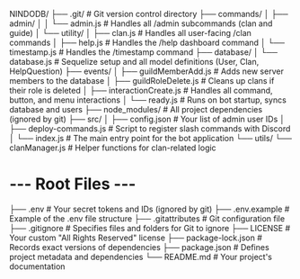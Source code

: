 ﻿NINDODB/
├── .git/                     # Git version control directory
├── commands/
│   ├── admin/
│   │   └── admin.js          # Handles all /admin subcommands (clan and guide)
│   └── utility/
│       ├── clan.js           # Handles all user-facing /clan commands
│       ├── help.js           # Handles the /help dashboard command
│       └── timestamp.js      # Handles the /timestamp command
├── database/
│   └── database.js           # Sequelize setup and all model definitions (User, Clan, HelpQuestion)
├── events/
│   ├── guildMemberAdd.js     # Adds new server members to the database
│   ├── guildRoleDelete.js    # Cleans up clans if their role is deleted
│   ├── interactionCreate.js  # Handles all command, button, and menu interactions
│   └── ready.js              # Runs on bot startup, syncs database and users
├── node_modules/             # All project dependencies (ignored by git)
├── src/
│   ├── config.json           # Your list of admin user IDs
│   ├── deploy-commands.js    # Script to register slash commands with Discord
│   └── index.js              # The main entry point for the bot application
└── utils/
    └── clanManager.js        # Helper functions for clan-related logic

# --- Root Files ---
├── .env                      # Your secret tokens and IDs (ignored by git)
├── .env.example              # Example of the .env file structure
├── .gitattributes            # Git configuration file
├── .gitignore                # Specifies files and folders for Git to ignore
├── LICENSE                   # Your custom "All Rights Reserved" license
├── package-lock.json         # Records exact versions of dependencies
├── package.json              # Defines project metadata and dependencies
└── README.md                 # Your project's documentation